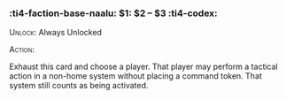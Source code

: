 ### :ti4-faction-base-naalu: $1: $2 – $3 :ti4-codex:

<span style="font-variant:small-caps;">Unlock</span>: Always Unlocked

<span style="font-variant:small-caps;">Action</span>:

Exhaust this card and choose a player. That player may perform a tactical action in a non-home system without placing a command token. That system still counts as being activated.
